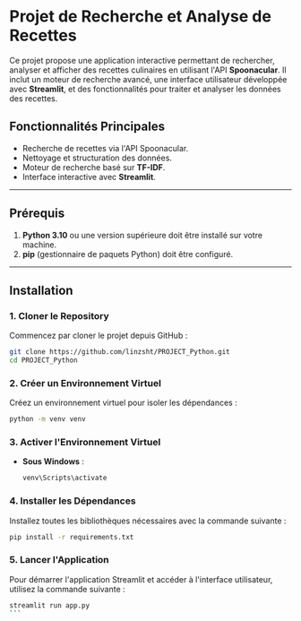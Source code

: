 # Projet de Recherche et Analyse de Recettes

Ce projet propose une application interactive permettant de rechercher, analyser et afficher des recettes culinaires en utilisant l'API **Spoonacular**. Il inclut un moteur de recherche avancé, une interface utilisateur développée avec **Streamlit**, et des fonctionnalités pour traiter et analyser les données des recettes.

## Fonctionnalités Principales
- Recherche de recettes via l'API Spoonacular.
- Nettoyage et structuration des données.
- Moteur de recherche basé sur **TF-IDF**.
- Interface interactive avec **Streamlit**.

---

## Prérequis
1. **Python 3.10** ou une version supérieure doit être installé sur votre machine.
2. **pip** (gestionnaire de paquets Python) doit être configuré.

---

## Installation

### 1. Cloner le Repository
Commencez par cloner le projet depuis GitHub :
```bash
git clone https://github.com/linzsht/PROJECT_Python.git
cd PROJECT_Python
```
### 2. Créer un Environnement Virtuel
Créez un environnement virtuel pour isoler les dépendances :
```bash
python -m venv venv
```
### 3. Activer l'Environnement Virtuel
- **Sous Windows** :
  ```bash
  venv\Scripts\activate
   ```
### 4. Installer les Dépendances
Installez toutes les bibliothèques nécessaires avec la commande suivante :
```bash
pip install -r requirements.txt
```

### 5. Lancer l'Application
Pour démarrer l'application Streamlit et accéder à l'interface utilisateur, utilisez la commande suivante :
````bash
streamlit run app.py
```

